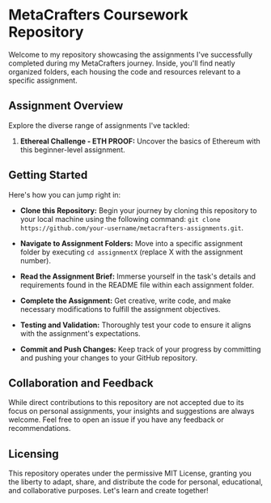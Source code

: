 # MetaCrafters Coursework Repository

Welcome to my repository showcasing the assignments I've successfully completed during my MetaCrafters journey. Inside, you'll find neatly organized folders, each housing the code and resources relevant to a specific assignment.

## Assignment Overview

Explore the diverse range of assignments I've tackled:

1. **Ethereal Challenge - ETH PROOF:** Uncover the basics of Ethereum with this beginner-level assignment.
   
## Getting Started

Here's how you can jump right in:

- **Clone this Repository:** Begin your journey by cloning this repository to your local machine using the following command: `git clone https://github.com/your-username/metacrafters-assignments.git`.

- **Navigate to Assignment Folders:** Move into a specific assignment folder by executing `cd assignmentX` (replace X with the assignment number).

- **Read the Assignment Brief:** Immerse yourself in the task's details and requirements found in the README file within each assignment folder.

- **Complete the Assignment:** Get creative, write code, and make necessary modifications to fulfill the assignment objectives.

- **Testing and Validation:** Thoroughly test your code to ensure it aligns with the assignment's expectations.

- **Commit and Push Changes:** Keep track of your progress by committing and pushing your changes to your GitHub repository.

## Collaboration and Feedback

While direct contributions to this repository are not accepted due to its focus on personal assignments, your insights and suggestions are always welcome. Feel free to open an issue if you have any feedback or recommendations.

## Licensing

This repository operates under the permissive MIT License, granting you the liberty to adapt, share, and distribute the code for personal, educational, and collaborative purposes. Let's learn and create together!
